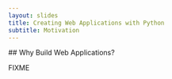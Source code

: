 ```yaml
---
layout: slides
title: Creating Web Applications with Python
subtitle: Motivation
---
```

<section class="slide">
## Why Build Web Applications?

FIXME
</section>
